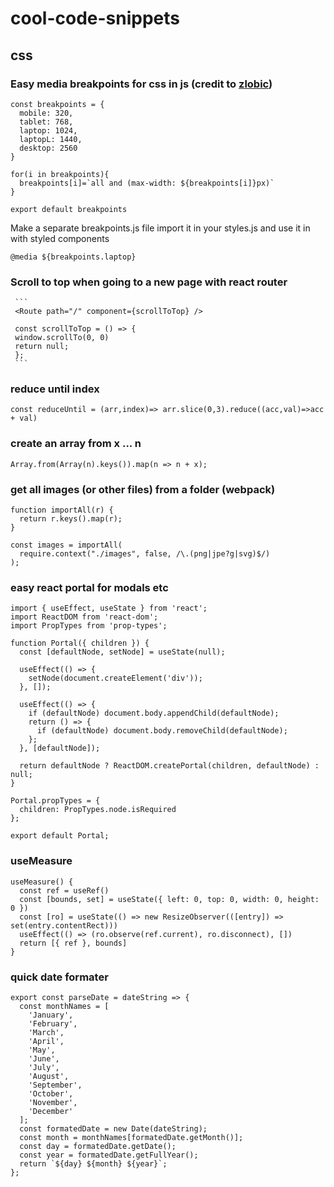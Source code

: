 # cool-code-snippets

## css

### Easy media breakpoints for css in js (credit to [zlobic](https://github.com/zlobic))
```
const breakpoints = {
  mobile: 320,
  tablet: 768,
  laptop: 1024,
  laptopL: 1440,
  desktop: 2560
}

for(i in breakpoints){
  breakpoints[i]=`all and (max-width: ${breakpoints[i]}px)`
}

export default breakpoints
```
Make a separate breakpoints.js file import it in your styles.js and use it in with styled components
```
@media ${breakpoints.laptop}
```
### Scroll to top when going to a new page with react router
     ```
     <Route path="/" component={scrollToTop} />
     
     const scrollToTop = () => {
     window.scrollTo(0, 0)
     return null;
     };
     ```
### reduce until index
```
const reduceUntil = (arr,index)=> arr.slice(0,3).reduce((acc,val)=>acc + val)
```

### create an array from x ... n
```
Array.from(Array(n).keys()).map(n => n + x);
```

### get all images (or other files) from a folder (webpack)
```
function importAll(r) {
  return r.keys().map(r);
}

const images = importAll(
  require.context("./images", false, /\.(png|jpe?g|svg)$/)
);
```

### easy react portal for modals etc

```
import { useEffect, useState } from 'react';
import ReactDOM from 'react-dom';
import PropTypes from 'prop-types';

function Portal({ children }) {
  const [defaultNode, setNode] = useState(null);

  useEffect(() => {
    setNode(document.createElement('div'));
  }, []);

  useEffect(() => {
    if (defaultNode) document.body.appendChild(defaultNode);
    return () => {
      if (defaultNode) document.body.removeChild(defaultNode);
    };
  }, [defaultNode]);

  return defaultNode ? ReactDOM.createPortal(children, defaultNode) : null;
}

Portal.propTypes = {
  children: PropTypes.node.isRequired
};

export default Portal;
```

### useMeasure

```
useMeasure() {
  const ref = useRef()
  const [bounds, set] = useState({ left: 0, top: 0, width: 0, height: 0 })
  const [ro] = useState(() => new ResizeObserver(([entry]) => set(entry.contentRect)))
  useEffect(() => (ro.observe(ref.current), ro.disconnect), [])
  return [{ ref }, bounds]
}
```

### quick date formater

```
export const parseDate = dateString => {
  const monthNames = [
    'January',
    'February',
    'March',
    'April',
    'May',
    'June',
    'July',
    'August',
    'September',
    'October',
    'November',
    'December'
  ];
  const formatedDate = new Date(dateString);
  const month = monthNames[formatedDate.getMonth()];
  const day = formatedDate.getDate();
  const year = formatedDate.getFullYear();
  return `${day} ${month} ${year}`;
};
```
